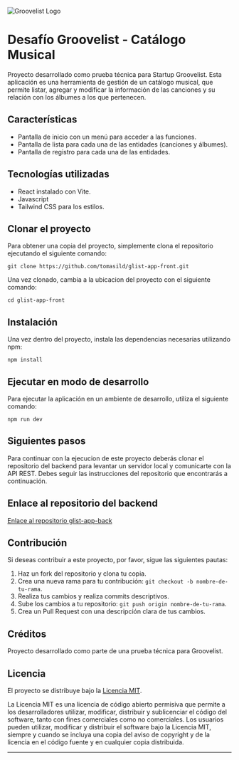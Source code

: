 

![Groovelist Logo](https://groovelistapplication2.s3.amazonaws.com/GrooveList/Landing+Page/logo-transparente.png) 
# Desafío Groovelist - Catálogo Musical

Proyecto desarrollado como prueba técnica para Startup Groovelist. Esta aplicación es una herramienta de gestión de un catálogo musical, que permite listar, agregar y modificar la información de las canciones y su relación con los álbumes a los que pertenecen.

## Características

- Pantalla de inicio con un menú para acceder a las funciones.
- Pantalla de lista para cada una de las entidades (canciones y álbumes).
- Pantalla de registro para cada una de las entidades.

## Tecnologías utilizadas

- React instalado con Vite.
- Javascript 
- Tailwind CSS para los estilos.

## Clonar el proyecto

Para obtener una copia del proyecto, simplemente clona el repositorio ejecutando el siguiente comando:

`git clone https://github.com/tomasild/glist-app-front.git`

Una vez clonado, cambia a la ubicacion del proyecto con el siguiente comando:

`cd glist-app-front`


## Instalación

Una vez dentro del proyecto, instala las dependencias necesarias utilizando npm:

`npm install`


## Ejecutar en modo de desarrollo

Para ejecutar la aplicación en un ambiente de desarrollo, utiliza el siguiente comando:

`npm run dev`

## Siguientes pasos

Para continuar con la ejecucion de este proyecto deberás clonar el repositorio del backend para levantar un servidor local y comunicarte con la API REST. Debes seguir las instrucciones del repositorio que encontrarás a continuación.

## Enlace al repositorio del backend

[Enlace al repositorio glist-app-back](https://github.com/tomasild/glist-app-back)

## Contribución

Si deseas contribuir a este proyecto, por favor, sigue las siguientes pautas:

1. Haz un fork del repositorio y clona tu copia.
2. Crea una nueva rama para tu contribución: `git checkout -b nombre-de-tu-rama`.
3. Realiza tus cambios y realiza commits descriptivos.
4. Sube los cambios a tu repositorio: `git push origin nombre-de-tu-rama`.
5. Crea un Pull Request con una descripción clara de tus cambios.

## Créditos

Proyecto desarrollado como parte de una prueba técnica para Groovelist.

## Licencia

El proyecto se distribuye bajo la [Licencia MIT](https://opensource.org/licenses/MIT).

La Licencia MIT es una licencia de código abierto permisiva que permite a los desarrolladores utilizar, modificar, distribuir y sublicenciar el código del software, tanto con fines comerciales como no comerciales. Los usuarios pueden utilizar, modificar y distribuir el software bajo la Licencia MIT, siempre y cuando se incluya una copia del aviso de copyright y de la licencia en el código fuente y en cualquier copia distribuida.

---


